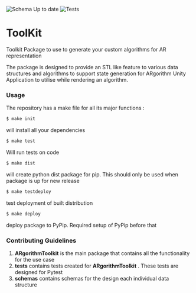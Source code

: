![Schema Up to date](https://github.com/ARgorithm/Toolkit/workflows/Schema%20Up%20to%20date/badge.svg) ![Tests](https://github.com/ARgorithm/Toolkit/workflows/Tests/badge.svg)
# ToolKit
Toolkit Package to use to generate your custom algorithms for AR representation

The package is designed to provide an STL like feature to various data structures and algorithms to support state generation for ARgorithm Unity Application to utilise while rendering an algorithm.

### Usage

The repository has a make file for all its major functions :

```bash
$ make init
```
will install all your dependencies

```bash
$ make test
```
Will run tests on code

```bash
$ make dist
```
will create python dist package for pip. This should only be used when package is up for new release

```bash
$ make testdeploy
```
test deployment of built distribution

```bash
$ make deploy
```
deploy package to PyPip. Required setup of PyPip before that

### Contributing Guidelines

1. **ARgorithmToolkit** is the main package that contains all the functionality for the use case
2. **tests** contains tests created for **ARgorithmToolkit** . These tests are designed for Pytest
3. **schemas** contains schemas for the design each individual data structure